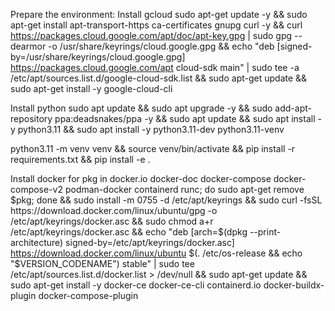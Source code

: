 

Prepare the environment: 
Install gcloud
sudo apt-get update -y && sudo apt-get install apt-transport-https ca-certificates gnupg curl -y && curl https://packages.cloud.google.com/apt/doc/apt-key.gpg | sudo gpg --dearmor -o /usr/share/keyrings/cloud.google.gpg && echo "deb [signed-by=/usr/share/keyrings/cloud.google.gpg] https://packages.cloud.google.com/apt cloud-sdk main" | sudo tee -a /etc/apt/sources.list.d/google-cloud-sdk.list && sudo apt-get update && sudo apt-get install -y google-cloud-cli


Install python
sudo apt update && sudo apt upgrade -y && sudo add-apt-repository ppa:deadsnakes/ppa -y && sudo apt update && sudo apt install -y python3.11 && sudo apt install -y python3.11-dev python3.11-venv

python3.11 -m venv venv && source venv/bin/activate && pip install -r requirements.txt && pip install -e .


Install docker
for pkg in docker.io docker-doc docker-compose docker-compose-v2 podman-docker containerd runc; do sudo apt-get remove $pkg; done && sudo install -m 0755 -d /etc/apt/keyrings && sudo curl -fsSL https://download.docker.com/linux/ubuntu/gpg -o /etc/apt/keyrings/docker.asc && sudo chmod a+r /etc/apt/keyrings/docker.asc  && echo "deb [arch=$(dpkg --print-architecture) signed-by=/etc/apt/keyrings/docker.asc] https://download.docker.com/linux/ubuntu $(. /etc/os-release && echo "$VERSION_CODENAME") stable" | sudo tee /etc/apt/sources.list.d/docker.list > /dev/null && sudo apt-get update && sudo apt-get install -y docker-ce docker-ce-cli containerd.io docker-buildx-plugin docker-compose-plugin
